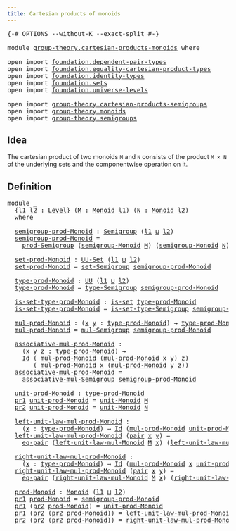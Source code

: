 ```yaml
---
title: Cartesian products of monoids
---
```


<pre class="Agda"><a id="55" class="Symbol">{-#</a> <a id="59" class="Keyword">OPTIONS</a> <a id="67" class="Pragma">--without-K</a> <a id="79" class="Pragma">--exact-split</a> <a id="93" class="Symbol">#-}</a>

<a id="98" class="Keyword">module</a> <a id="105" href="group-theory.cartesian-products-monoids.html" class="Module">group-theory.cartesian-products-monoids</a> <a id="145" class="Keyword">where</a>

<a id="152" class="Keyword">open</a> <a id="157" class="Keyword">import</a> <a id="164" href="foundation.dependent-pair-types.html" class="Module">foundation.dependent-pair-types</a>
<a id="196" class="Keyword">open</a> <a id="201" class="Keyword">import</a> <a id="208" href="foundation.equality-cartesian-product-types.html" class="Module">foundation.equality-cartesian-product-types</a>
<a id="252" class="Keyword">open</a> <a id="257" class="Keyword">import</a> <a id="264" href="foundation.identity-types.html" class="Module">foundation.identity-types</a>
<a id="290" class="Keyword">open</a> <a id="295" class="Keyword">import</a> <a id="302" href="foundation.sets.html" class="Module">foundation.sets</a>
<a id="318" class="Keyword">open</a> <a id="323" class="Keyword">import</a> <a id="330" href="foundation.universe-levels.html" class="Module">foundation.universe-levels</a>

<a id="358" class="Keyword">open</a> <a id="363" class="Keyword">import</a> <a id="370" href="group-theory.cartesian-products-semigroups.html" class="Module">group-theory.cartesian-products-semigroups</a>
<a id="413" class="Keyword">open</a> <a id="418" class="Keyword">import</a> <a id="425" href="group-theory.monoids.html" class="Module">group-theory.monoids</a>
<a id="446" class="Keyword">open</a> <a id="451" class="Keyword">import</a> <a id="458" href="group-theory.semigroups.html" class="Module">group-theory.semigroups</a>
</pre>
## Idea

The cartesian product of two monoids `M` and `N` consists of the product `M × N` of the underlying sets and the componentwise operation on it.

## Definition

<pre class="Agda"><a id="663" class="Keyword">module</a> <a id="670" href="group-theory.cartesian-products-monoids.html#670" class="Module">_</a>
  <a id="674" class="Symbol">{</a><a id="675" href="group-theory.cartesian-products-monoids.html#675" class="Bound">l1</a> <a id="678" href="group-theory.cartesian-products-monoids.html#678" class="Bound">l2</a> <a id="681" class="Symbol">:</a> <a id="683" href="Agda.Primitive.html#597" class="Postulate">Level</a><a id="688" class="Symbol">}</a> <a id="690" class="Symbol">(</a><a id="691" href="group-theory.cartesian-products-monoids.html#691" class="Bound">M</a> <a id="693" class="Symbol">:</a> <a id="695" href="group-theory.monoids.html#1020" class="Function">Monoid</a> <a id="702" href="group-theory.cartesian-products-monoids.html#675" class="Bound">l1</a><a id="704" class="Symbol">)</a> <a id="706" class="Symbol">(</a><a id="707" href="group-theory.cartesian-products-monoids.html#707" class="Bound">N</a> <a id="709" class="Symbol">:</a> <a id="711" href="group-theory.monoids.html#1020" class="Function">Monoid</a> <a id="718" href="group-theory.cartesian-products-monoids.html#678" class="Bound">l2</a><a id="720" class="Symbol">)</a>
  <a id="724" class="Keyword">where</a>

  <a id="733" href="group-theory.cartesian-products-monoids.html#733" class="Function">semigroup-prod-Monoid</a> <a id="755" class="Symbol">:</a> <a id="757" href="group-theory.semigroups.html#750" class="Function">Semigroup</a> <a id="767" class="Symbol">(</a><a id="768" href="group-theory.cartesian-products-monoids.html#675" class="Bound">l1</a> <a id="771" href="Agda.Primitive.html#810" class="Primitive Operator">⊔</a> <a id="773" href="group-theory.cartesian-products-monoids.html#678" class="Bound">l2</a><a id="775" class="Symbol">)</a>
  <a id="779" href="group-theory.cartesian-products-monoids.html#733" class="Function">semigroup-prod-Monoid</a> <a id="801" class="Symbol">=</a>
    <a id="807" href="group-theory.cartesian-products-semigroups.html#1594" class="Function">prod-Semigroup</a> <a id="822" class="Symbol">(</a><a id="823" href="group-theory.monoids.html#1105" class="Function">semigroup-Monoid</a> <a id="840" href="group-theory.cartesian-products-monoids.html#691" class="Bound">M</a><a id="841" class="Symbol">)</a> <a id="843" class="Symbol">(</a><a id="844" href="group-theory.monoids.html#1105" class="Function">semigroup-Monoid</a> <a id="861" href="group-theory.cartesian-products-monoids.html#707" class="Bound">N</a><a id="862" class="Symbol">)</a>

  <a id="867" href="group-theory.cartesian-products-monoids.html#867" class="Function">set-prod-Monoid</a> <a id="883" class="Symbol">:</a> <a id="885" href="foundation-core.sets.html#1190" class="Function">UU-Set</a> <a id="892" class="Symbol">(</a><a id="893" href="group-theory.cartesian-products-monoids.html#675" class="Bound">l1</a> <a id="896" href="Agda.Primitive.html#810" class="Primitive Operator">⊔</a> <a id="898" href="group-theory.cartesian-products-monoids.html#678" class="Bound">l2</a><a id="900" class="Symbol">)</a>
  <a id="904" href="group-theory.cartesian-products-monoids.html#867" class="Function">set-prod-Monoid</a> <a id="920" class="Symbol">=</a> <a id="922" href="group-theory.semigroups.html#894" class="Function">set-Semigroup</a> <a id="936" href="group-theory.cartesian-products-monoids.html#733" class="Function">semigroup-prod-Monoid</a>

  <a id="961" href="group-theory.cartesian-products-monoids.html#961" class="Function">type-prod-Monoid</a> <a id="978" class="Symbol">:</a> <a id="980" href="foundation-core.universe-levels.html#235" class="Primitive">UU</a> <a id="983" class="Symbol">(</a><a id="984" href="group-theory.cartesian-products-monoids.html#675" class="Bound">l1</a> <a id="987" href="Agda.Primitive.html#810" class="Primitive Operator">⊔</a> <a id="989" href="group-theory.cartesian-products-monoids.html#678" class="Bound">l2</a><a id="991" class="Symbol">)</a>
  <a id="995" href="group-theory.cartesian-products-monoids.html#961" class="Function">type-prod-Monoid</a> <a id="1012" class="Symbol">=</a> <a id="1014" href="group-theory.semigroups.html#946" class="Function">type-Semigroup</a> <a id="1029" href="group-theory.cartesian-products-monoids.html#733" class="Function">semigroup-prod-Monoid</a>

  <a id="1054" href="group-theory.cartesian-products-monoids.html#1054" class="Function">is-set-type-prod-Monoid</a> <a id="1078" class="Symbol">:</a> <a id="1080" href="foundation-core.sets.html#1113" class="Function">is-set</a> <a id="1087" href="group-theory.cartesian-products-monoids.html#961" class="Function">type-prod-Monoid</a>
  <a id="1106" href="group-theory.cartesian-products-monoids.html#1054" class="Function">is-set-type-prod-Monoid</a> <a id="1130" class="Symbol">=</a> <a id="1132" href="group-theory.semigroups.html#1013" class="Function">is-set-type-Semigroup</a> <a id="1154" href="group-theory.cartesian-products-monoids.html#733" class="Function">semigroup-prod-Monoid</a>

  <a id="1179" href="group-theory.cartesian-products-monoids.html#1179" class="Function">mul-prod-Monoid</a> <a id="1195" class="Symbol">:</a> <a id="1197" class="Symbol">(</a><a id="1198" href="group-theory.cartesian-products-monoids.html#1198" class="Bound">x</a> <a id="1200" href="group-theory.cartesian-products-monoids.html#1200" class="Bound">y</a> <a id="1202" class="Symbol">:</a> <a id="1204" href="group-theory.cartesian-products-monoids.html#961" class="Function">type-prod-Monoid</a><a id="1220" class="Symbol">)</a> <a id="1222" class="Symbol">→</a> <a id="1224" href="group-theory.cartesian-products-monoids.html#961" class="Function">type-prod-Monoid</a>
  <a id="1243" href="group-theory.cartesian-products-monoids.html#1179" class="Function">mul-prod-Monoid</a> <a id="1259" class="Symbol">=</a> <a id="1261" href="group-theory.semigroups.html#1228" class="Function">mul-Semigroup</a> <a id="1275" href="group-theory.cartesian-products-monoids.html#733" class="Function">semigroup-prod-Monoid</a>

  <a id="1300" href="group-theory.cartesian-products-monoids.html#1300" class="Function">associative-mul-prod-Monoid</a> <a id="1328" class="Symbol">:</a>
    <a id="1334" class="Symbol">(</a><a id="1335" href="group-theory.cartesian-products-monoids.html#1335" class="Bound">x</a> <a id="1337" href="group-theory.cartesian-products-monoids.html#1337" class="Bound">y</a> <a id="1339" href="group-theory.cartesian-products-monoids.html#1339" class="Bound">z</a> <a id="1341" class="Symbol">:</a> <a id="1343" href="group-theory.cartesian-products-monoids.html#961" class="Function">type-prod-Monoid</a><a id="1359" class="Symbol">)</a> <a id="1361" class="Symbol">→</a>
    <a id="1367" href="foundation-core.identity-types.html#1767" class="Datatype">Id</a> <a id="1370" class="Symbol">(</a> <a id="1372" href="group-theory.cartesian-products-monoids.html#1179" class="Function">mul-prod-Monoid</a> <a id="1388" class="Symbol">(</a><a id="1389" href="group-theory.cartesian-products-monoids.html#1179" class="Function">mul-prod-Monoid</a> <a id="1405" href="group-theory.cartesian-products-monoids.html#1335" class="Bound">x</a> <a id="1407" href="group-theory.cartesian-products-monoids.html#1337" class="Bound">y</a><a id="1408" class="Symbol">)</a> <a id="1410" href="group-theory.cartesian-products-monoids.html#1339" class="Bound">z</a><a id="1411" class="Symbol">)</a>
       <a id="1420" class="Symbol">(</a> <a id="1422" href="group-theory.cartesian-products-monoids.html#1179" class="Function">mul-prod-Monoid</a> <a id="1438" href="group-theory.cartesian-products-monoids.html#1335" class="Bound">x</a> <a id="1440" class="Symbol">(</a><a id="1441" href="group-theory.cartesian-products-monoids.html#1179" class="Function">mul-prod-Monoid</a> <a id="1457" href="group-theory.cartesian-products-monoids.html#1337" class="Bound">y</a> <a id="1459" href="group-theory.cartesian-products-monoids.html#1339" class="Bound">z</a><a id="1460" class="Symbol">))</a>
  <a id="1465" href="group-theory.cartesian-products-monoids.html#1300" class="Function">associative-mul-prod-Monoid</a> <a id="1493" class="Symbol">=</a>
    <a id="1499" href="group-theory.semigroups.html#1458" class="Function">associative-mul-Semigroup</a> <a id="1525" href="group-theory.cartesian-products-monoids.html#733" class="Function">semigroup-prod-Monoid</a>

  <a id="1550" href="group-theory.cartesian-products-monoids.html#1550" class="Function">unit-prod-Monoid</a> <a id="1567" class="Symbol">:</a> <a id="1569" href="group-theory.cartesian-products-monoids.html#961" class="Function">type-prod-Monoid</a>
  <a id="1588" href="foundation-core.dependent-pair-types.html#605" class="Field">pr1</a> <a id="1592" href="group-theory.cartesian-products-monoids.html#1550" class="Function">unit-prod-Monoid</a> <a id="1609" class="Symbol">=</a> <a id="1611" href="group-theory.monoids.html#2044" class="Function">unit-Monoid</a> <a id="1623" href="group-theory.cartesian-products-monoids.html#691" class="Bound">M</a>
  <a id="1627" href="foundation-core.dependent-pair-types.html#617" class="Field">pr2</a> <a id="1631" href="group-theory.cartesian-products-monoids.html#1550" class="Function">unit-prod-Monoid</a> <a id="1648" class="Symbol">=</a> <a id="1650" href="group-theory.monoids.html#2044" class="Function">unit-Monoid</a> <a id="1662" href="group-theory.cartesian-products-monoids.html#707" class="Bound">N</a>

  <a id="1667" href="group-theory.cartesian-products-monoids.html#1667" class="Function">left-unit-law-mul-prod-Monoid</a> <a id="1697" class="Symbol">:</a>
    <a id="1703" class="Symbol">(</a><a id="1704" href="group-theory.cartesian-products-monoids.html#1704" class="Bound">x</a> <a id="1706" class="Symbol">:</a> <a id="1708" href="group-theory.cartesian-products-monoids.html#961" class="Function">type-prod-Monoid</a><a id="1724" class="Symbol">)</a> <a id="1726" class="Symbol">→</a> <a id="1728" href="foundation-core.identity-types.html#1767" class="Datatype">Id</a> <a id="1731" class="Symbol">(</a><a id="1732" href="group-theory.cartesian-products-monoids.html#1179" class="Function">mul-prod-Monoid</a> <a id="1748" href="group-theory.cartesian-products-monoids.html#1550" class="Function">unit-prod-Monoid</a> <a id="1765" href="group-theory.cartesian-products-monoids.html#1704" class="Bound">x</a><a id="1766" class="Symbol">)</a> <a id="1768" href="group-theory.cartesian-products-monoids.html#1704" class="Bound">x</a>
  <a id="1772" href="group-theory.cartesian-products-monoids.html#1667" class="Function">left-unit-law-mul-prod-Monoid</a> <a id="1802" class="Symbol">(</a><a id="1803" href="foundation-core.dependent-pair-types.html#588" class="InductiveConstructor">pair</a> <a id="1808" href="group-theory.cartesian-products-monoids.html#1808" class="Bound">x</a> <a id="1810" href="group-theory.cartesian-products-monoids.html#1810" class="Bound">y</a><a id="1811" class="Symbol">)</a> <a id="1813" class="Symbol">=</a>
    <a id="1819" href="foundation-core.equality-cartesian-product-types.html#1326" class="Function">eq-pair</a> <a id="1827" class="Symbol">(</a><a id="1828" href="group-theory.monoids.html#2132" class="Function">left-unit-law-mul-Monoid</a> <a id="1853" href="group-theory.cartesian-products-monoids.html#691" class="Bound">M</a> <a id="1855" href="group-theory.cartesian-products-monoids.html#1808" class="Bound">x</a><a id="1856" class="Symbol">)</a> <a id="1858" class="Symbol">(</a><a id="1859" href="group-theory.monoids.html#2132" class="Function">left-unit-law-mul-Monoid</a> <a id="1884" href="group-theory.cartesian-products-monoids.html#707" class="Bound">N</a> <a id="1886" href="group-theory.cartesian-products-monoids.html#1810" class="Bound">y</a><a id="1887" class="Symbol">)</a>

  <a id="1892" href="group-theory.cartesian-products-monoids.html#1892" class="Function">right-unit-law-mul-prod-Monoid</a> <a id="1923" class="Symbol">:</a>
    <a id="1929" class="Symbol">(</a><a id="1930" href="group-theory.cartesian-products-monoids.html#1930" class="Bound">x</a> <a id="1932" class="Symbol">:</a> <a id="1934" href="group-theory.cartesian-products-monoids.html#961" class="Function">type-prod-Monoid</a><a id="1950" class="Symbol">)</a> <a id="1952" class="Symbol">→</a> <a id="1954" href="foundation-core.identity-types.html#1767" class="Datatype">Id</a> <a id="1957" class="Symbol">(</a><a id="1958" href="group-theory.cartesian-products-monoids.html#1179" class="Function">mul-prod-Monoid</a> <a id="1974" href="group-theory.cartesian-products-monoids.html#1930" class="Bound">x</a> <a id="1976" href="group-theory.cartesian-products-monoids.html#1550" class="Function">unit-prod-Monoid</a><a id="1992" class="Symbol">)</a> <a id="1994" href="group-theory.cartesian-products-monoids.html#1930" class="Bound">x</a>
  <a id="1998" href="group-theory.cartesian-products-monoids.html#1892" class="Function">right-unit-law-mul-prod-Monoid</a> <a id="2029" class="Symbol">(</a><a id="2030" href="foundation-core.dependent-pair-types.html#588" class="InductiveConstructor">pair</a> <a id="2035" href="group-theory.cartesian-products-monoids.html#2035" class="Bound">x</a> <a id="2037" href="group-theory.cartesian-products-monoids.html#2037" class="Bound">y</a><a id="2038" class="Symbol">)</a> <a id="2040" class="Symbol">=</a>
    <a id="2046" href="foundation-core.equality-cartesian-product-types.html#1326" class="Function">eq-pair</a> <a id="2054" class="Symbol">(</a><a id="2055" href="group-theory.monoids.html#2298" class="Function">right-unit-law-mul-Monoid</a> <a id="2081" href="group-theory.cartesian-products-monoids.html#691" class="Bound">M</a> <a id="2083" href="group-theory.cartesian-products-monoids.html#2035" class="Bound">x</a><a id="2084" class="Symbol">)</a> <a id="2086" class="Symbol">(</a><a id="2087" href="group-theory.monoids.html#2298" class="Function">right-unit-law-mul-Monoid</a> <a id="2113" href="group-theory.cartesian-products-monoids.html#707" class="Bound">N</a> <a id="2115" href="group-theory.cartesian-products-monoids.html#2037" class="Bound">y</a><a id="2116" class="Symbol">)</a>

  <a id="2121" href="group-theory.cartesian-products-monoids.html#2121" class="Function">prod-Monoid</a> <a id="2133" class="Symbol">:</a> <a id="2135" href="group-theory.monoids.html#1020" class="Function">Monoid</a> <a id="2142" class="Symbol">(</a><a id="2143" href="group-theory.cartesian-products-monoids.html#675" class="Bound">l1</a> <a id="2146" href="Agda.Primitive.html#810" class="Primitive Operator">⊔</a> <a id="2148" href="group-theory.cartesian-products-monoids.html#678" class="Bound">l2</a><a id="2150" class="Symbol">)</a>
  <a id="2154" href="foundation-core.dependent-pair-types.html#605" class="Field">pr1</a> <a id="2158" href="group-theory.cartesian-products-monoids.html#2121" class="Function">prod-Monoid</a> <a id="2170" class="Symbol">=</a> <a id="2172" href="group-theory.cartesian-products-monoids.html#733" class="Function">semigroup-prod-Monoid</a>
  <a id="2196" href="foundation-core.dependent-pair-types.html#605" class="Field">pr1</a> <a id="2200" class="Symbol">(</a><a id="2201" href="foundation-core.dependent-pair-types.html#617" class="Field">pr2</a> <a id="2205" href="group-theory.cartesian-products-monoids.html#2121" class="Function">prod-Monoid</a><a id="2216" class="Symbol">)</a> <a id="2218" class="Symbol">=</a> <a id="2220" href="group-theory.cartesian-products-monoids.html#1550" class="Function">unit-prod-Monoid</a>
  <a id="2239" href="foundation-core.dependent-pair-types.html#605" class="Field">pr1</a> <a id="2243" class="Symbol">(</a><a id="2244" href="foundation-core.dependent-pair-types.html#617" class="Field">pr2</a> <a id="2248" class="Symbol">(</a><a id="2249" href="foundation-core.dependent-pair-types.html#617" class="Field">pr2</a> <a id="2253" href="group-theory.cartesian-products-monoids.html#2121" class="Function">prod-Monoid</a><a id="2264" class="Symbol">))</a> <a id="2267" class="Symbol">=</a> <a id="2269" href="group-theory.cartesian-products-monoids.html#1667" class="Function">left-unit-law-mul-prod-Monoid</a>
  <a id="2301" href="foundation-core.dependent-pair-types.html#617" class="Field">pr2</a> <a id="2305" class="Symbol">(</a><a id="2306" href="foundation-core.dependent-pair-types.html#617" class="Field">pr2</a> <a id="2310" class="Symbol">(</a><a id="2311" href="foundation-core.dependent-pair-types.html#617" class="Field">pr2</a> <a id="2315" href="group-theory.cartesian-products-monoids.html#2121" class="Function">prod-Monoid</a><a id="2326" class="Symbol">))</a> <a id="2329" class="Symbol">=</a> <a id="2331" href="group-theory.cartesian-products-monoids.html#1892" class="Function">right-unit-law-mul-prod-Monoid</a>
</pre>